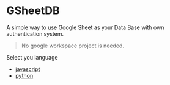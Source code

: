 # GSheetDB

A simple way to use Google Sheet as your Data Base with own authentication system.

> No google workspace project is needed.

Select you language

- [javascript](/javascript/)
- [python](/python/)